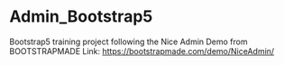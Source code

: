 # Admin_Bootstrap5
Bootstrap5 training project following the Nice Admin Demo from BOOTSTRAPMADE 
Link: https://bootstrapmade.com/demo/NiceAdmin/
